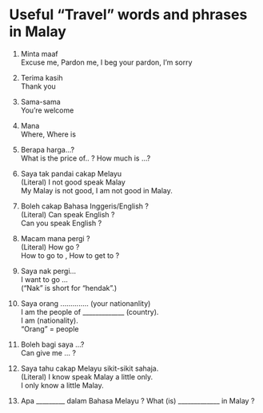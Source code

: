 # Useful “Travel” words and phrases in Malay

1. Minta maaf  
Excuse me, Pardon me, I beg your pardon, I’m sorry
2. Terima kasih  
Thank you

3. Sama-sama  
You’re welcome
4. Mana  
Where, Where is

5. Berapa harga...?  
What is the price of.. ? How much is ...?

6. Saya tak pandai cakap Melayu  
(Literal) I not good speak Malay  
My Malay is not good, I am not good in Malay.  

7. Boleh cakap Bahasa Inggeris/English ?  
(Literal) Can speak English ?  
Can you speak English ?  

8. Macam mana pergi ?  
(Literal) How go ?  
How to go to , How to get to ?  

9. Saya nak pergi...  
I want to go ...  
(“Nak” is short for “hendak”.)

10. Saya orang .............. (your nationanlity)  
I am the people of _____________ (country).  
I am (nationality).  
“Orang” = people  

11. Boleh bagi saya ...?  
Can give me ... ?  

12. Saya tahu cakap Melayu sikit-sikit sahaja.  
(Literal) I know speak Malay a little only.  
I only know a little Malay.  

13. Apa _________ dalam Bahasa Melayu ?   What (is) _____________ in Malay ?

